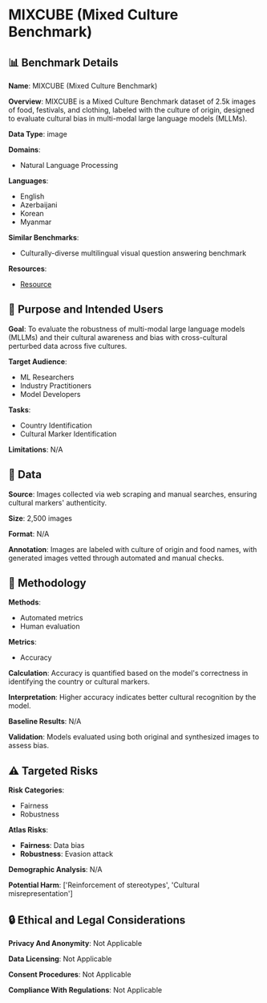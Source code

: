 # MIXCUBE (Mixed Culture Benchmark)

## 📊 Benchmark Details

**Name**: MIXCUBE (Mixed Culture Benchmark)

**Overview**: MIXCUBE is a Mixed Culture Benchmark dataset of 2.5k images of food, festivals, and clothing, labeled with the culture of origin, designed to evaluate cultural bias in multi-modal large language models (MLLMs).

**Data Type**: image

**Domains**:
- Natural Language Processing

**Languages**:
- English
- Azerbaijani
- Korean
- Myanmar

**Similar Benchmarks**:
- Culturally-diverse multilingual visual question answering benchmark

**Resources**:
- [Resource](https://huggingface.co/datasets/kyawyethu/MixCuBe)

## 🎯 Purpose and Intended Users

**Goal**: To evaluate the robustness of multi-modal large language models (MLLMs) and their cultural awareness and bias with cross-cultural perturbed data across five cultures.

**Target Audience**:
- ML Researchers
- Industry Practitioners
- Model Developers

**Tasks**:
- Country Identification
- Cultural Marker Identification

**Limitations**: N/A

## 💾 Data

**Source**: Images collected via web scraping and manual searches, ensuring cultural markers' authenticity.

**Size**: 2,500 images

**Format**: N/A

**Annotation**: Images are labeled with culture of origin and food names, with generated images vetted through automated and manual checks.

## 🔬 Methodology

**Methods**:
- Automated metrics
- Human evaluation

**Metrics**:
- Accuracy

**Calculation**: Accuracy is quantified based on the model's correctness in identifying the country or cultural markers.

**Interpretation**: Higher accuracy indicates better cultural recognition by the model.

**Baseline Results**: N/A

**Validation**: Models evaluated using both original and synthesized images to assess bias.

## ⚠️ Targeted Risks

**Risk Categories**:
- Fairness
- Robustness

**Atlas Risks**:
- **Fairness**: Data bias
- **Robustness**: Evasion attack

**Demographic Analysis**: N/A

**Potential Harm**: ['Reinforcement of stereotypes', 'Cultural misrepresentation']

## 🔒 Ethical and Legal Considerations

**Privacy And Anonymity**: Not Applicable

**Data Licensing**: Not Applicable

**Consent Procedures**: Not Applicable

**Compliance With Regulations**: Not Applicable
